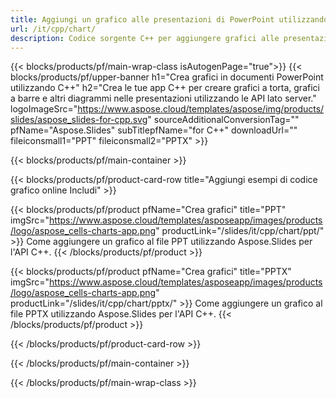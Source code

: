 ```yaml
---
title: Aggiungi un grafico alle presentazioni di PowerPoint utilizzando C++
url: /it/cpp/chart/
description: Codice sorgente C++ per aggiungere grafici alle presentazioni PowerPoint
---
```


{{< blocks/products/pf/main-wrap-class isAutogenPage="true">}}
{{< blocks/products/pf/upper-banner h1="Crea grafici in documenti PowerPoint utilizzando C++" h2="Crea le tue app C++ per creare grafici a torta, grafici a barre e altri diagrammi nelle presentazioni utilizzando le API lato server." logoImageSrc="https://www.aspose.cloud/templates/aspose/img/products/slides/aspose_slides-for-cpp.svg" sourceAdditionalConversionTag="" pfName="Aspose.Slides" subTitlepfName="for C++" downloadUrl="" fileiconsmall1="PPT" fileiconsmall2="PPTX" >}}

{{< blocks/products/pf/main-container >}}

{{< blocks/products/pf/product-card-row title="Aggiungi esempi di codice grafico online Includi" >}}

{{< blocks/products/pf/product pfName="Crea grafici" title="PPT" imgSrc="https://www.aspose.cloud/templates/asposeapp/images/products/logo/aspose_cells-charts-app.png" productLink="/slides/it/cpp/chart/ppt/" >}}
Come aggiungere un grafico al file PPT utilizzando Aspose.Slides per l'API C++.
{{< /blocks/products/pf/product >}}

{{< blocks/products/pf/product pfName="Crea grafici" title="PPTX" imgSrc="https://www.aspose.cloud/templates/asposeapp/images/products/logo/aspose_cells-charts-app.png" productLink="/slides/it/cpp/chart/pptx/" >}}
Come aggiungere un grafico al file PPTX utilizzando Aspose.Slides per l'API C++.
{{< /blocks/products/pf/product >}}



{{< /blocks/products/pf/product-card-row >}}

{{< /blocks/products/pf/main-container >}}
    
{{< /blocks/products/pf/main-wrap-class >}}